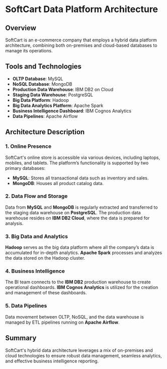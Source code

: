 <!DOCTYPE html>
<html lang="en">
<head>
    <meta charset="UTF-8">
    <meta name="viewport" content="width=device-width, initial-scale=1.0">
    <title>SoftCart Data Platform Architecture</title>
</head>
<body>

<h1>SoftCart Data Platform Architecture</h1>

<h2>Overview</h2>
<p>SoftCart is an e-commerce company that employs a hybrid data platform architecture, combining both on-premises and cloud-based databases to manage its operations.</p>

<h2>Tools and Technologies</h2>
<ul>
    <li><strong>OLTP Database</strong>: MySQL</li>
    <li><strong>NoSQL Database</strong>: MongoDB</li>
    <li><strong>Production Data Warehouse</strong>: IBM DB2 on Cloud</li>
    <li><strong>Staging Data Warehouse</strong>: PostgreSQL</li>
    <li><strong>Big Data Platform</strong>: Hadoop</li>
    <li><strong>Big Data Analytics Platform</strong>: Apache Spark</li>
    <li><strong>Business Intelligence Dashboard</strong>: IBM Cognos Analytics</li>
    <li><strong>Data Pipelines</strong>: Apache Airflow</li>
</ul>

<h2>Architecture Description</h2>

<h3>1. Online Presence</h3>
<p>SoftCart's online store is accessible via various devices, including laptops, mobiles, and tablets. The platform’s functionality is supported by two primary databases:</p>
<ul>
    <li><strong>MySQL</strong>: Stores all transactional data such as inventory and sales.</li>
    <li><strong>MongoDB</strong>: Houses all product catalog data.</li>
</ul>

<h3>2. Data Flow and Storage</h3>
<p>Data from <strong>MySQL</strong> and <strong>MongoDB</strong> is regularly extracted and transferred to the staging data warehouse on <strong>PostgreSQL</strong>. The production data warehouse resides on <strong>IBM DB2 Cloud</strong>, where the data is prepared for analysis.</p>

<h3>3. Big Data and Analytics</h3>
<p><strong>Hadoop</strong> serves as the big data platform where all the company’s data is accumulated for in-depth analytics. <strong>Apache Spark</strong> processes and analyzes the data stored on the Hadoop cluster.</p>

<h3>4. Business Intelligence</h3>
<p>The BI team connects to the <strong>IBM DB2</strong> production warehouse to create operational dashboards. <strong>IBM Cognos Analytics</strong> is utilized for the creation and management of these dashboards.</p>

<h3>5. Data Pipelines</h3>
<p>Data movement between OLTP, NoSQL, and the data warehouse is managed by ETL pipelines running on <strong>Apache Airflow</strong>.</p>

<h2>Summary</h2>
<p>SoftCart's hybrid data architecture leverages a mix of on-premises and cloud technologies to ensure robust data management, seamless analytics, and effective business intelligence reporting.</p>

</body>
</html>
